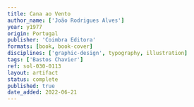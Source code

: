 ```yaml
---
title: Cana ao Vento
author_name: ['João Rodrigues Alves']
year: y1977
origin: Portugal
publisher: 'Coimbra Editora'
formats: [book, book-cover]
disciplines: ['graphic-design', typography, illustration]
tags: ['Bastos Chavier']
ref: sol-030-0113
layout: artifact
status: complete
published: true
date_added: 2022-06-21
---
```

